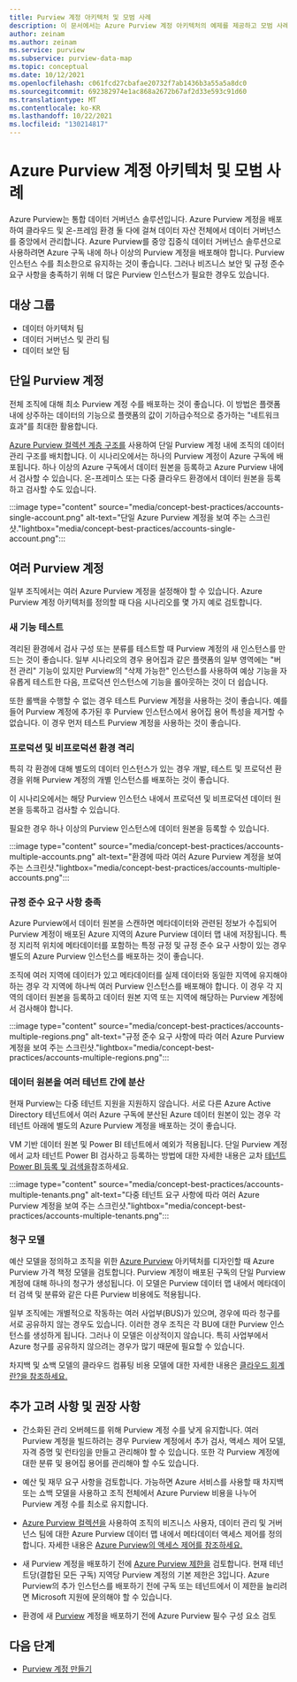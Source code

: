 ```yaml
---
title: Purview 계정 아키텍처 및 모범 사례
description: 이 문서에서는 Azure Purview 계정 아키텍처의 예제를 제공하고 모범 사례를 설명합니다.
author: zeinam
ms.author: zeinam
ms.service: purview
ms.subservice: purview-data-map
ms.topic: conceptual
ms.date: 10/12/2021
ms.openlocfilehash: c061fcd27cbafae20732f7ab1436b3a55a5a8dc0
ms.sourcegitcommit: 692382974e1ac868a2672b67af2d33e593c91d60
ms.translationtype: MT
ms.contentlocale: ko-KR
ms.lasthandoff: 10/22/2021
ms.locfileid: "130214817"
---
```

# <a name="azure-purview-accounts-architectures-and-best-practices"></a>Azure Purview 계정 아키텍처 및 모범 사례  

Azure Purview는 통합 데이터 거버넌스 솔루션입니다. Azure Purview 계정을 배포하여 클라우드 및 온-프레임 환경 둘 다에 걸쳐 데이터 자산 전체에서 데이터 거버넌스를 중앙에서 관리합니다. Azure Purview를 중앙 집중식 데이터 거버넌스 솔루션으로 사용하려면 Azure 구독 내에 하나 이상의 Purview 계정을 배포해야 합니다. Purview 인스턴스 수를 최소한으로 유지하는 것이 좋습니다. 그러나 비즈니스 보안 및 규정 준수 요구 사항을 충족하기 위해 더 많은 Purview 인스턴스가 필요한 경우도 있습니다.

## <a name="intended-audience"></a>대상 그룹

- 데이터 아키텍처 팀
- 데이터 거버넌스 및 관리 팀
- 데이터 보안 팀

## <a name="single-purview-account"></a>단일 Purview 계정

전체 조직에 대해 최소 Purview 계정 수를 배포하는 것이 좋습니다. 이 방법은 플랫폼 내에 상주하는 데이터의 기능으로 플랫폼의 값이 기하급수적으로 증가하는 "네트워크 효과"를 최대한 활용합니다. 

[Azure Purview 컬렉션 계층 구조를](./concept-best-practices-collections.md) 사용하여 단일 Purview 계정 내에 조직의 데이터 관리 구조를 배치합니다. 이 시나리오에서는 하나의 Purview 계정이 Azure 구독에 배포됩니다. 하나 이상의 Azure 구독에서 데이터 원본을 등록하고 Azure Purview 내에서 검사할 수 있습니다. 온-프레미스 또는 다중 클라우드 환경에서 데이터 원본을 등록하고 검사할 수도 있습니다.

:::image type="content" source="media/concept-best-practices/accounts-single-account.png" alt-text="단일 Azure Purview 계정을 보여 주는 스크린샷."lightbox="media/concept-best-practices/accounts-single-account.png":::

## <a name="multiple-purview-accounts"></a>여러 Purview 계정

일부 조직에서는 여러 Azure Purview 계정을 설정해야 할 수 있습니다. Azure Purview 계정 아키텍처를 정의할 때 다음 시나리오를 몇 가지 예로 검토합니다.  

### <a name="testing-new-features"></a>새 기능 테스트 

격리된 환경에서 검사 구성 또는 분류를 테스트할 때 Purview 계정의 새 인스턴스를 만드는 것이 좋습니다. 일부 시나리오의 경우 용어집과 같은 플랫폼의 일부 영역에는 "버전 관리" 기능이 있지만 Purview의 "삭제 가능한" 인스턴스를 사용하여 예상 기능을 자유롭게 테스트한 다음, 프로덕션 인스턴스에 기능을 롤아웃하는 것이 더 쉽습니다.  

또한 롤백을 수행할 수 없는 경우 테스트 Purview 계정을 사용하는 것이 좋습니다. 예를 들어 Purview 계정에 추가된 후 Purview 인스턴스에서 용어집 용어 특성을 제거할 수 없습니다. 이 경우 먼저 테스트 Purview 계정을 사용하는 것이 좋습니다.
 
### <a name="isolating-productionand-non-production-environments"></a>프로덕션 및 비프로덕션 환경 격리 

특히 각 환경에 대해 별도의 데이터 인스턴스가 있는 경우 개발, 테스트 및 프로덕션 환경을 위해 Purview 계정의 개별 인스턴스를 배포하는 것이 좋습니다.  

이 시나리오에서는 해당 Purview 인스턴스 내에서 프로덕션 및 비프로덕션 데이터 원본을 등록하고 검사할 수 있습니다.

필요한 경우 하나 이상의 Purview 인스턴스에 데이터 원본을 등록할 수 있습니다.

:::image type="content" source="media/concept-best-practices/accounts-multiple-accounts.png" alt-text="환경에 따라 여러 Azure Purview 계정을 보여 주는 스크린샷."lightbox="media/concept-best-practices/accounts-multiple-accounts.png":::

### <a name="fulfilling-compliance-requirements"></a>규정 준수 요구 사항 충족  

Azure Purview에서 데이터 원본을 스캔하면 메타데이터와 관련된 정보가 수집되어 Purview 계정이 배포된 Azure 지역의 Azure Purview 데이터 맵 내에 저장됩니다. 특정 지리적 위치에 메타데이터를 포함하는 특정 규정 및 규정 준수 요구 사항이 있는 경우 별도의 Azure Purview 인스턴스를 배포하는 것이 좋습니다.  

조직에 여러 지역에 데이터가 있고 메타데이터를 실제 데이터와 동일한 지역에 유지해야 하는 경우 각 지역에 하나씩 여러 Purview 인스턴스를 배포해야 합니다. 이 경우 각 지역의 데이터 원본을 등록하고 데이터 원본 지역 또는 지역에 해당하는 Purview 계정에서 검사해야 합니다.

:::image type="content" source="media/concept-best-practices/accounts-multiple-regions.png" alt-text="규정 준수 요구 사항에 따라 여러 Azure Purview 계정을 보여 주는 스크린샷."lightbox="media/concept-best-practices/accounts-multiple-regions.png":::

### <a name="having-data-sources-distributed-across-multiple-tenants"></a>데이터 원본을 여러 테넌트 간에 분산  

현재 Purview는 다중 테넌트 지원을 지원하지 않습니다. 서로 다른 Azure Active Directory 테넌트에서 여러 Azure 구독에 분산된 Azure 데이터 원본이 있는 경우 각 테넌트 아래에 별도의 Azure Purview 계정을 배포하는 것이 좋습니다. 

VM 기반 데이터 원본 및 Power BI 테넌트에서 예외가 적용됩니다. 단일 Purview 계정에서 교차 테넌트 Power BI 검사하고 등록하는 방법에 대한 자세한 내용은 교차 [테넌트 Power BI 등록 및 검색을](/azure/purview/register-scan-power-bi-tenant#register-and-scan-a-cross-tenant-power-bi)참조하세요. 

:::image type="content" source="media/concept-best-practices/accounts-multiple-tenants.png" alt-text="다중 테넌트 요구 사항에 따라 여러 Azure Purview 계정을 보여 주는 스크린샷."lightbox="media/concept-best-practices/accounts-multiple-tenants.png"::: 

### <a name="billing-model"></a>청구 모델 

예산 모델을 정의하고 조직을 위한 [Azure Purview](https://azure.microsoft.com/pricing/details/azure-purview) 아키텍처를 디자인할 때 Azure Purview 가격 책정 모델을 검토합니다. Purview 계정이 배포된 구독의 단일 Purview 계정에 대해 하나의 청구가 생성됩니다. 이 모델은 Purview 데이터 맵 내에서 메타데이터 검색 및 분류와 같은 다른 Purview 비용에도 적용됩니다.

일부 조직에는 개별적으로 작동하는 여러 사업부(BUS)가 있으며, 경우에 따라 청구를 서로 공유하지 않는 경우도 있습니다. 이러한 경우 조직은 각 BU에 대한 Purview 인스턴스를 생성하게 됩니다. 그러나 이 모델은 이상적이지 않습니다. 특히 사업부에서 Azure 청구를 공유하지 않으려는 경우가 많기 때문에 필요할 수 있습니다. 

차지백 및 쇼백 모델의 클라우드 컴퓨팅 비용 모델에 대한 자세한 내용은 [클라우드 회계란?을 참조하세요.](/azure/cloud-adoption-framework/strategy/cloud-accounting)  

## <a name="additional-considerations-and-recommendations"></a>추가 고려 사항 및 권장 사항 

- 간소화된 관리 오버헤드를 위해 Purview 계정 수를 낮게 유지합니다. 여러 Purview 계정을 빌드하려는 경우 Purview 계정에서 추가 검사, 액세스 제어 모델, 자격 증명 및 런타임을 만들고 관리해야 할 수 있습니다. 또한 각 Purview 계정에 대한 분류 및 용어집 용어를 관리해야 할 수도 있습니다.

- 예산 및 재무 요구 사항을 검토합니다. 가능하면 Azure 서비스를 사용할 때 차지백 또는 쇼백 모델을 사용하고 조직 전체에서 Azure Purview 비용을 나누어 Purview 계정 수를 최소로 유지합니다. 

- [Azure Purview 컬렉션을](concept-best-practices-collections.md) 사용하여 조직의 비즈니스 사용자, 데이터 관리 및 거버넌스 팀에 대한 Azure Purview 데이터 맵 내에서 메타데이터 액세스 제어를 정의합니다. 자세한 내용은 [Azure Purview의 액세스 제어를 참조하세요.](./catalog-permissions.md)

- 새 Purview 계정을 배포하기 전에 [Azure Purview 제한을](./how-to-manage-quotas.md#azure-purview-limits) 검토합니다. 현재 테넌트당(결합된 모든 구독) 지역당 Purview 계정의 기본 제한은 3입니다. Azure Purview의 추가 인스턴스를 배포하기 전에 구독 또는 테넌트에서 이 제한을 늘리려면 Microsoft 지원에 문의해야 할 수 있습니다.  

- 환경에 새 [Purview](./create-catalog-portal.md#prerequisites) 계정을 배포하기 전에 Azure Purview 필수 구성 요소 검토
  
## <a name="next-steps"></a>다음 단계
-  [Purview 계정 만들기](./create-catalog-portal.md)
